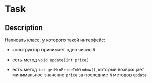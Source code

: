 # Task

## Description

Написать класс, у которого такой интерфейс:

- конструктор принимает одно число `N`

- есть метод `void update(int price)`

- есть метод `int getMinPriceInWindow()`, который возвращает минимальное значение `price` за последние `N` методов `update`
